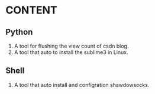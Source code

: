 # CONTENT
## Python
1. A tool for flushing the view count of csdn blog.
2. A tool that auto to install the sublime3 in Linux.
## Shell
1. A tool that auto install and configration shawdowsocks.
